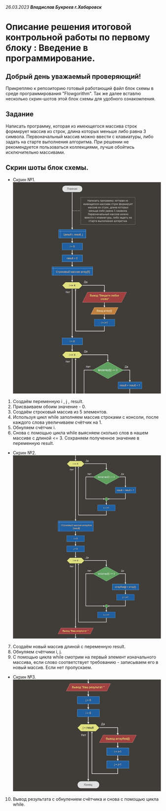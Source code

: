 _26.03.2023 **Владислав Букреев г.Хабаровск**_
# Описание решения итоговой контрольной работы по первому блоку : Введение в программирование. 

## Добрый день уважаемый проверяющий!
Прикрепляю к репозиторию готовый работающий файл блок схемы в среде программирования "Flowgorithm". 
Так же далее вставлю несколько скрин-шотов этой блок схемы для удобного ознакомления.

## Задание
Написать программу, которая из имеющегося массива строк формирует массив из строк, длина которых меньше либо равна 3 символа. 
Первоначальный массив можно ввести с клавиатуры, либо задать на старте выполнения алгоритма.
При решении не рекомендуется пользоваться коллекциями, лучше обойтись исключительно массивами.


## Скрин шоты блок схемы.

+ Скрин №1.
![Скрин1](Скрин_блок_схемы_Flowgorithm_1.jpg)

1. Создаём переменную i , j , result. 
2. Присваиваем обоим значение - 0.
3. Создаём строковый массив из 5 элементов.
4. Используя цикл while заполняем массив строками с консоли, после каждого слова увеличиваем счётчик на 1.
5. Обнуляем счётчик i.
6. Снова с помощью цикла while выясняем сколько слов в нашем массиве с длиной <= 3. Сохраняем полученное значение в переменную result.

+ Скрин №2.
![Скрин2](Скрин_блок_схемы_Flowgorithm_2.jpg)

7. Создаём новый массив длиной с переменную result.
8. Обнуляем счётчики i, j.
9. С помощью цикла while смотрим на первый элемент изначального массива, если слово соответствует требованию - записываем его в новый массив. Если нет пропускаем.

+ Скрин №3.
![Скрин2](Скрин_блок_схемы_Flowgorithm_3.jpg)

10. Вывод результата с обнулением счётчика и снова с помощью цикла while.